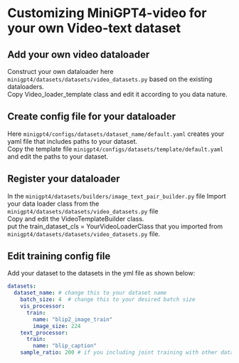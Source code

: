# Customizing MiniGPT4-video for your own Video-text dataset

## Add your own video dataloader 
Construct your own dataloader here `minigpt4/datasets/datasets/video_datasets.py` based on the existing dataloaders.<br>
Copy Video_loader_template class and edit it according to you data nature.

## Create config file for your dataloader
Here `minigpt4/configs/datasets/dataset_name/default.yaml` creates your yaml file that includes paths to your dataset.<br>
Copy the template file `minigpt4/configs/datasets/template/default.yaml` and edit the paths to your dataset.


## Register your dataloader
In the `minigpt4/datasets/builders/image_text_pair_builder.py` file
Import your data loader class from the `minigpt4/datasets/datasets/video_datasets.py` file <br>
Copy and edit the VideoTemplateBuilder class.<br>
put the train_dataset_cls = YourVideoLoaderClass that you imported from `minigpt4/datasets/datasets/video_datasets.py` file.

## Edit training config file 
Add your dataset to the datasets in the yml file as shown below:
```yaml
datasets:
  dataset_name: # change this to your dataset name
    batch_size: 4  # change this to your desired batch size
    vis_processor:
      train:
        name: "blip2_image_train"
        image_size: 224
    text_processor:
      train:
        name: "blip_caption"
    sample_ratio: 200 # if you including joint training with other datasets, you can set the sample ratio here
```

